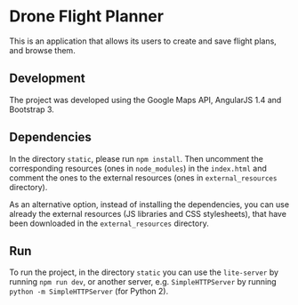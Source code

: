 # Drone Flight Planner

This is an application that allows its users to create and save flight plans, and browse them.

## Development

The project was developed using the Google Maps API, AngularJS 1.4 and Bootstrap 3. 

## Dependencies

In the directory `static`, please run `npm install`. Then uncomment the corresponding resources (ones in `node_modules`)
in the `index.html` and comment the ones to the external resources (ones in `external_resources` directory).

As an alternative option, instead of installing the dependencies, you can use already the external resources
(JS libraries and CSS stylesheets), that have been downloaded in the `external_resources` directory.

## Run

To run the project, in the directory `static` you can use the `lite-server` by running `npm run dev`,
or another server, e.g. `SimpleHTTPServer` by running `python -m SimpleHTTPServer` (for Python 2).
